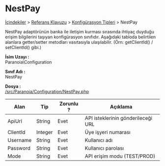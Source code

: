 # NestPay

[İçindekiler](/docs/icindekiler.md) > [Referans Klavuzu](/docs/References.md) > [Konfigürasyon Tipleri](/docs/References/ConfigurationTypes.md) > NestPay

NestPay adaptörünün banka ile iletişim kurması sırasında ihtiyaç duyduğu erişim bilgilerini taşıyan konfigürasyon sınıfıdır. Aşağıdaki tabloda belirtilen alanlara getter/setter metodları vasıtasıyla ulaşılabilir. (Örn: getClientId() / setClientId() gibi.)

**İsim Uzayı :**<br/>
Paranoia\Configuration

**Sınıf Adı :**<br/>
NestPay

**Dosya :**<br/>
[/src/Paranoia/Configuration/NestPay.php](/src/Paranoia/Configuration/NestPay.php)

| Alan                  | Tip        | Zorunlu ? | Açıklama
|-----------------------|------------|-----------|---------------------------------|
| ApiUrl				| String | Evet | API isteklerinin gönderileceği URL |
| ClientId              | Integer    | Evet      | Üye işyeri numarası |
| Username				| String | Evet | Kullanıcı adı |
| Password | String | Evet | Kullanıcı parolası |
| Mode                  | String     | Evet      | API erişim modu (TEST/PROD) |